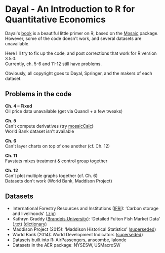 # Dayal - An Introduction to R for Quantitative Economics
Dayal's <a href="https://link.springer.com/book/10.1007/978-81-322-2340-5">book</a> is a beautiful little primer on R, based on the <a href="https://cran.r-project.org/web/packages/mosaic/index.html">Mosaic</a> package.
<br>However, some of the code doesn't work, and several datasets are unavailable.

Here I'll try to fix up the code, and post corrections that work for R version 3.5.0.
<br>Currently, ch. 5-6 and 11-12 still have problems.

Obviously, all copyright goes to Dayal, Springer, and the makers of each dataset.

## Problems in the code
<b>Ch. 4 – Fixed</b>
<br>Oil price data unavailable (get via Quandl + a few tweaks)

<b>Ch. 5</b>
<br>Can't compute derivatives (try <a href="https://cran.r-project.org/web/packages/mosaicCalc/index.html">mosaicCalc</a>)
<br>World Bank dataset isn't available

<b>Ch. 6</b>
<br>Can't layer charts on top of one another (cf. Ch. 12)

<b>Ch. 11</b>
<br>Favstats mixes treatment & control group together

<b>Ch. 12</b>
<br>Can't plot multiple graphs together (cf. Ch. 6)
<br>Datasets don't work (World Bank, Maddison Project)

## Datasets
<ul>
<li>International Forestry Resources and Institutions (<a href="http://www.ifriresearch.net/resources/data/">IFRI</a>): ‘Carbon storage and livelihoods’ (<a href="http://www.ifriresearch.net/wp-content/uploads/2012/06/carbon_livelihoods_dataset1.zip">.zip</a>)</li>
<li>Kathryn Graddy (<a href="http://people.brandeis.edu/~kgraddy/data.html">Brandeis University</a>): ‘Detailed Fulton Fish Market Data’ (<a href="http://people.brandeis.edu/~kgraddy/datasets/fishmayreq.txt">.txt</a>) (<a href="http://people.brandeis.edu/~kgraddy/datasets/dictionary.doc">dictionary</a>)
<li>Maddison Project (2015): ‘Maddison Historical Statistics’ (<a href="http://www.rug.nl/ggdc/historicaldevelopment/maddison">superseded</a>)</li>
<li>World Bank (2014): World Development Indicators (<a href="http://databank.worldbank.org/data/home.aspx">superseded</a>)</li>
<li>Datasets built into R: AirPassengers, anscombe, lalonde</li>
<li>Datasets in the AER package: NYSESW, USMacroSW</li>
</ul>
